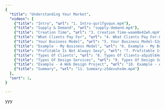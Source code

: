 ```yaml
---
{
  "title": "Understanding Your Market",
  "videos": [
    {"title": "Intro", "url": "1. Intro-qur1fgvqun.mp4"},
    {"title": "Supply & Demand", "url": "supply-demand.mp4"},
    {"title": "Creation Time", "url": "3. Creation Time-waam8e42wh.mp4"},
    {"title": "What Clients Pay For", "url": "4. What Clients Pay For-8dmibgwo1y.mp4"},
    {"title": "Your Business Model", "url": "5. Your Business Model-52gs09ixgx.mp4"},
    {"title": "Example - My Business Model", "url": "6. Example - My Business Model-q6f2627q1z.mp4"},
    {"title": "Profitable Is Not Always Sexy", "url": "7. Profitable Is Not Always Sexy-v5u0jj9xc3.mp4"},
    {"title": "Types Of Clients", "url": "8. Types Of Clients-a5pzbl64oh.mp4"},
    {"title": "Types Of Design Services", "url": "9. Types Of Design Services-kcpy264kg3.mp4"},
    {"title": "Example - A Web Design Project", "url": "10. Example - A Web Design Project-szjyj22n9p.mp4"},
    {"title": "Summary", "url": "11. Summary-z5devuhx4m.mp4"}
  ],
  "sort": 1,
}

---
```

yyy